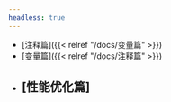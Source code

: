 ```yaml
---
headless: true
---
```


- [注释篇]({{< relref "/docs/变量篇" >}})
- [变量篇]({{< relref "/docs/注释篇" >}})
- [性能优化篇]
  - 